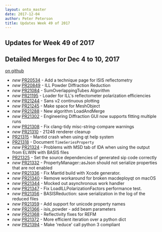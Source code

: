 ```yaml
---
layout: onto_master
date: 2017-12-04
author: Peter Peterson
title: Updates Week 49 of 2017
---
```

Updates for Week 49 of 2017
---------------------------

Detailed Merges for Dec 4 to 10, 2017
-------------------------------------
[on github](https://github.com/mantidproject/mantid/pulls?q=is%3Apr+merged%3A2017-12-05..2017-12-10)

* *new* [PR20534](https://github.com/mantidproject/mantid/pull/20534) - Add a technique page for ISIS reflectometry
* *new* [PR20849](https://github.com/mantidproject/mantid/pull/20849) - ILL Powder Diffraction Reduction
* *new* [PR21084](https://github.com/mantidproject/mantid/pull/21084) - SumOverlappingTubes Algorithm
* *new* [PR21195](https://github.com/mantidproject/mantid/pull/21195) - Loader for ILL's reflectometer polarization efficiencies
* *new* [PR21244](https://github.com/mantidproject/mantid/pull/21244) - Sans v2 continuous plotting
* *new* [PR21245](https://github.com/mantidproject/mantid/pull/21245) - Make space for MeshObject
* *new* [PR21288](https://github.com/mantidproject/mantid/pull/21288) - New algorithm LoadAndMerge
* *new* [PR21302](https://github.com/mantidproject/mantid/pull/21302) - Engineering Diffraction GUI now supports fitting multiple runs
* *new* [PR21308](https://github.com/mantidproject/mantid/pull/21308) - Fix clang-tidy misc-string-compare warnings
* *new* [PR21310](https://github.com/mantidproject/mantid/pull/21310) - 21248 renderer cleanup
* [PR21315](https://github.com/mantidproject/mantid/pull/21315) - Mantid crash when using qt help system
* [PR21318](https://github.com/mantidproject/mantid/pull/21318) - Document `TimeSeriesProperty`
* *new* [PR21324](https://github.com/mantidproject/mantid/pull/21324) - Problems with MSD tab of IDA when using the output from ELWIN with BASIS files
* [PR21325](https://github.com/mantidproject/mantid/pull/21325) - Set the source dependencies of generated sip code correctly
* *new* [PR21332](https://github.com/mantidproject/mantid/pull/21332) - PropertyManager::asJson should not serialize properties that are not enabled
* *new* [PR21336](https://github.com/mantidproject/mantid/pull/21336) - Fix Mantid build with Xcode generator.
* *new* [PR21340](https://github.com/mantidproject/mantid/pull/21340) - Remove workaround for broken macdeployqt on macOS
* *new* [PR21344](https://github.com/mantidproject/mantid/pull/21344) - Mocked out asynchronous work handler
* *new* [PR21347](https://github.com/mantidproject/mantid/pull/21347) - Fix LoadILLPolarizationFactors performance test.
* *new* [PR21356](https://github.com/mantidproject/mantid/pull/21356) - BASISReduction: save serialization in the log of the reduced files
* *new* [PR21359](https://github.com/mantidproject/mantid/pull/21359) - Add support for unicode property names
* *new* [PR21366](https://github.com/mantidproject/mantid/pull/21366) - isis_powder - add beam parameters
* *new* [PR21368](https://github.com/mantidproject/mantid/pull/21368) - Reflectivity fixes for REFM
* *new* [PR21372](https://github.com/mantidproject/mantid/pull/21372) - More efficient iteration over a python dict
* *new* [PR21394](https://github.com/mantidproject/mantid/pull/21394) - Make 'reduce' call python 3 compliant
